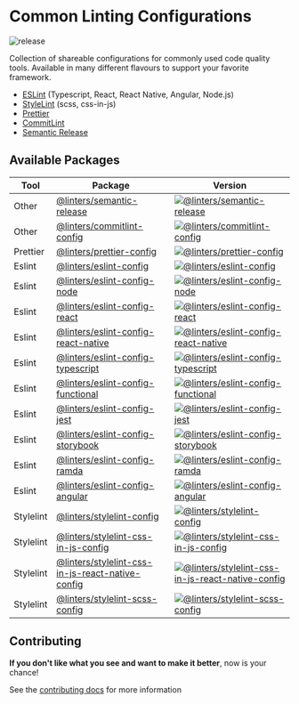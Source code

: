 # Common Linting Configurations

![release](https://github.com/developer239/linters/workflows/release/badge.svg)

Collection of shareable configurations for commonly used code quality tools. Available in many different flavours to support your favorite framework.

- [ESLint](https://github.com/eslint/eslint) (Typescript, React, React Native, Angular, Node.js)
- [StyleLint](https://github.com/stylelint/stylelint) (scss, css-in-js)
- [Prettier](https://github.com/prettier/prettier)
- [CommitLint](https://github.com/conventional-changelog/commitlint) 
- [Semantic Release](https://github.com/semantic-release/github)

## Available Packages

| Tool       | Package                                                                                                           | Version                                                                            | 
| ---------- | ----------------------------------------------------------------------------------------------------------------- | -----------------------------------------------------------------------------------
| Other      | [@linters/semantic-release](packages/semantic-release)                                           | [![@linters/semantic-release][sr-badge]][sr-npm]                                   | 
| Other      | [@linters/commitlint-config](packages/commitlint-config)                                               | [![@linters/commitlint-config][cl-badge]][cl-npm]                                  | 
| Prettier   | [@linters/prettier-config](packages/prettier-config)                                                            | [![@linters/prettier-config][pr-badge]][pr-npm]                                    | 
| Eslint     | [@linters/eslint-config](packages/eslint-config)                                                           | [![@linters/eslint-config][es-badge]][es-npm]                                      | 
| Eslint     | [@linters/eslint-config-node](packages/eslint-config-node)                                                 | [![@linters/eslint-config-node][esnode-badge]][esnode-npm]                         | 
| Eslint     | [@linters/eslint-config-react](packages/eslint-config-react)                                               | [![@linters/eslint-config-react][esreact-badge]][esreact-npm]               | 
| Eslint     | [@linters/eslint-config-react-native](packages/eslint-config-react-native)                                 | [![@linters/eslint-config-react-native][esreacrn-badge]][esreacrn-npm]             | 
| Eslint     | [@linters/eslint-config-typescript](packages/eslint-config-typescript)                                     | [![@linters/eslint-config-typescript][ests-badge]][ests-npm]                       | 
| Eslint     | [@linters/eslint-config-functional](packages/eslint-config-functional)                                     | [![@linters/eslint-config-functional][esfc-badge]][esfc-npm]                       |  
| Eslint     | [@linters/eslint-config-jest](packages/eslint-config-jest)                                           | [![@linters/eslint-config-jest][esjest-badge]][esjest-npm]                   |
| Eslint     | [@linters/eslint-config-storybook](packages/eslint-config-storybook)                                           | [![@linters/eslint-config-storybook][esstorybook-badge]][esstorybook-npm]                   |
| Eslint     | [@linters/eslint-config-ramda](packages/eslint-config-ramda)                                               | [![@linters/eslint-config-ramda][esrm-badge]][esrm-npm]                            | 
| Eslint     | [@linters/eslint-config-angular](packages/eslint-config-angular)                                           | [![@linters/eslint-config-angular][esng-badge]][esng-npm]                          | 
| Stylelint  | [@linters/stylelint-config](packages/stylelint-config)                                                  | [![@linters/stylelint-config][sl-badge]][sl-npm]                                   | 
| Stylelint  | [@linters/stylelint-css-in-js-config](packages/stylelint-css-in-js-config)                              | [![@linters/stylelint-css-in-js-config][sljs-badge]][sljs-npm]                     | 
| Stylelint  | [@linters/stylelint-css-in-js-react-native-config](packages/stylelint-css-in-js-react-native-config)    | [![@linters/stylelint-css-in-js-react-native-config][sljsrn-badge]][sljsrn-npm]    | 
| Stylelint  | [@linters/stylelint-scss-config](packages/stylelint-scss-config)                                        | [![@linters/stylelint-scss-config][slscss-badge]][slscss-npm]                      | 

## Contributing
**If you don't like what you see and want to make it better**, now is your chance!

See the [contributing docs](/CONTRIBUTING.md) for more information

[sr-badge]: https://badge.fury.io/js/%40linters%2Fsemantic-release.svg
[sr-npm]: https://badge.fury.io/js/%40linters%2Fsemantic-release

[cl-badge]: https://badge.fury.io/js/%40linters%2Fcommitlint-config.svg
[cl-npm]: https://badge.fury.io/js/%40linters%2Fcommitlint-config

[es-badge]: https://badge.fury.io/js/%40linters%2Feslint-config.svg
[es-npm]: https://badge.fury.io/js/%40linters%2Feslint-config

[esnode-badge]: https://badge.fury.io/js/%40linters%2Feslint-config-node.svg
[esnode-npm]: https://badge.fury.io/js/%40linters%2Feslint-config-node

[esreact-badge]: https://badge.fury.io/js/%40linters%2Feslint-config-react.svg
[esreact-npm]: https://badge.fury.io/js/%40linters%2Feslint-config-react

[esreacrn-badge]: https://badge.fury.io/js/%40linters%2Feslint-config-react-native.svg
[esreacrn-npm]: https://badge.fury.io/js/%40linters%2Feslint-config-react-native

[ests-badge]: https://badge.fury.io/js/%40linters%2Feslint-config-typescript.svg
[ests-npm]: https://badge.fury.io/js/%40linters%2Feslint-config-typescript

[esfc-badge]: https://badge.fury.io/js/%40linters%2Feslint-config-functional.svg
[esfc-npm]: https://badge.fury.io/js/%40linters%2Feslint-config-functional

[esjest-badge]: https://badge.fury.io/js/%40linters%2Feslint-config-jest.svg
[esjest-npm]: https://badge.fury.io/js/%40linters%2Feslint-config-jest

[esstorybook-badge]: https://badge.fury.io/js/%40linters%2Feslint-config-storybook.svg
[esstorybook-npm]: https://badge.fury.io/js/%40linters%2Feslint-config-storybook

[esrm-badge]: https://badge.fury.io/js/%40linters%2Feslint-config-ramda.svg
[esrm-npm]: https://badge.fury.io/js/%40linters%2Feslint-config-ramda

[esng-badge]: https://badge.fury.io/js/%40linters%2Feslint-config-angular.svg
[esng-npm]: https://badge.fury.io/js/%40linters%2Feslint-config-angular

[sl-badge]: https://badge.fury.io/js/%40linters%2Fstylelint-config.svg
[sl-npm]: https://badge.fury.io/js/%40linters%2Fstylelint-config

[sljs-badge]: https://badge.fury.io/js/%40linters%2Fstylelint-css-in-js-config.svg
[sljs-npm]: https://badge.fury.io/js/%40linters%2Fstylelint-css-in-js-config

[sljsrn-badge]: https://badge.fury.io/js/%40linters%2Fstylelint-css-in-js-react-native-config.svg
[sljsrn-npm]: https://badge.fury.io/js/%40linters%2Fstylelint-css-in-js-react-native-config

[slscss-badge]: https://badge.fury.io/js/%40linters%2Fstylelint-scss-config.svg
[slscss-npm]: https://badge.fury.io/js/%40linters%2Fstylelint-scss-config

[pr-badge]: https://badge.fury.io/js/%40linters%2Fprettier-config.svg
[pr-npm]: https://badge.fury.io/js/%40linters%2Fprettier-config

